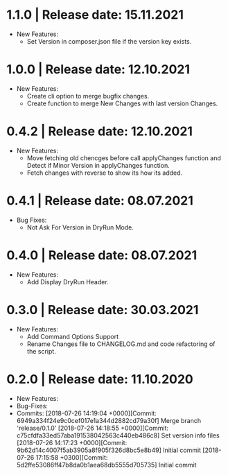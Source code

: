 1.1.0	|	Release date: **15.11.2021**
============================================
* New Features:
  - Set Version in composer.json file if the version key exists.


1.0.0	|	Release date: **12.10.2021**
============================================
* New Features:
  - Create cli option to merge bugfix changes.
  - Create function to merge New Changes with last version Changes.


0.4.2	|	Release date: **12.10.2021**
============================================
* New Features:
  - Move fetching old chencges before call applyChanges function and Detect if Minor Version in applyChanges function.
  - Fetch changes with reverse to show its how its added.


0.4.1	|	Release date: **08.07.2021**
============================================
* Bug Fixes:
  - Not Ask For Version in DryRun Mode.


0.4.0	|	Release date: **08.07.2021**
============================================
* New Features:
  - Add Display DryRun Header.


0.3.0	|	Release date: **30.03.2021**
============================================
* New Features:
  - Add Command Options Support
  - Rename Changes file to CHANGELOG.md and code refactoring of the script.

0.2.0	|	Release date: **11.10.2020**
============================================
* New Features:
* Bug-Fixes:
* Commits:
	[2018-07-26 14:19:04 +0000][Commit: 6949a334f24e9c0cef017e1a344d2882cd79a30f]
	 Merge branch 'release/0.1.0'
	[2018-07-26 14:18:55 +0000][Commit: c75cfdfa33ed57aba191538042563c440eb486c8]
	 Set version info files
	[2018-07-26 14:17:23 +0000][Commit: 9b62d14c4007f5ab3905a8f905f326d8bc5e8b49]
	 Initial commit
	[2018-07-26 17:15:58 +0300][Commit: 5d2ffe53086ff47b8da0b1aea68db5555d705735]
	 Initial commit

